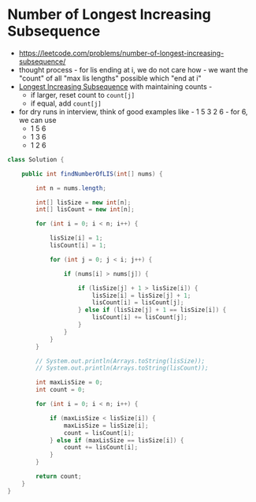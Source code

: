 # Number of Longest Increasing Subsequence

- https://leetcode.com/problems/number-of-longest-increasing-subsequence/
- thought process - for lis ending at i, we do not care how - we want the "count" of all "max lis lengths" possible which "end at i"
- [Longest Increasing Subsequence](./Longest%20Increasing%20Subsequence.md) with maintaining counts - 
  - if larger, reset count to `count[j]`
  - if equal, add `count[j]`
- for dry runs in interview, think of good examples like - 1 5 3 2 6 - for 6, we can use
  - 1 5 6
  - 1 3 6
  - 1 2 6

```java
class Solution {

    public int findNumberOfLIS(int[] nums) {

        int n = nums.length;

        int[] lisSize = new int[n];
        int[] lisCount = new int[n];

        for (int i = 0; i < n; i++) {

            lisSize[i] = 1;
            lisCount[i] = 1;

            for (int j = 0; j < i; j++) {

                if (nums[i] > nums[j]) {

                    if (lisSize[j] + 1 > lisSize[i]) {
                        lisSize[i] = lisSize[j] + 1;
                        lisCount[i] = lisCount[j];
                    } else if (lisSize[j] + 1 == lisSize[i]) {
                        lisCount[i] += lisCount[j];
                    }
                }
            }
        }

        // System.out.println(Arrays.toString(lisSize));
        // System.out.println(Arrays.toString(lisCount));

        int maxLisSize = 0;
        int count = 0;

        for (int i = 0; i < n; i++) {

            if (maxLisSize < lisSize[i]) {
                maxLisSize = lisSize[i];
                count = lisCount[i];
            } else if (maxLisSize == lisSize[i]) {
                count += lisCount[i];
            }
        }

        return count;
    }
}
```

